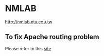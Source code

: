 # NMLAB
http://nmlab.ntu.edu.tw

## To fix Apache routing problem
Please refer to this [site](https://gist.github.com/alexsasharegan/173878f9d67055bfef63449fa7136042)